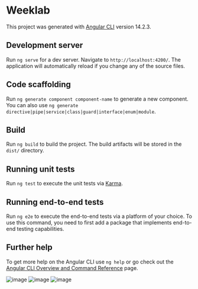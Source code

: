 # Weeklab

This project was generated with [Angular CLI](https://github.com/angular/angular-cli) version 14.2.3.

## Development server

Run `ng serve` for a dev server. Navigate to `http://localhost:4200/`. The application will automatically reload if you change any of the source files.

## Code scaffolding

Run `ng generate component component-name` to generate a new component. You can also use `ng generate directive|pipe|service|class|guard|interface|enum|module`.

## Build

Run `ng build` to build the project. The build artifacts will be stored in the `dist/` directory.

## Running unit tests

Run `ng test` to execute the unit tests via [Karma](https://karma-runner.github.io).

## Running end-to-end tests

Run `ng e2e` to execute the end-to-end tests via a platform of your choice. To use this command, you need to first add a package that implements end-to-end testing capabilities.

## Further help

To get more help on the Angular CLI use `ng help` or go check out the [Angular CLI Overview and Command Reference](https://angular.io/cli) page.

![image](https://user-images.githubusercontent.com/81837957/235459457-674b50c3-c897-466f-b53b-71db92b11549.png)
![image](https://user-images.githubusercontent.com/81837957/235459180-25936898-e8ca-48ee-a8e2-9713603399cb.png)
![image](https://user-images.githubusercontent.com/81837957/235459418-eba7a54b-d173-4906-a091-b0444b18bcbf.png)
